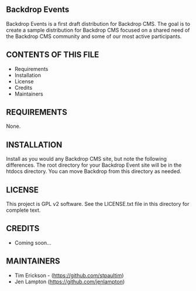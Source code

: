 Backdrop Events
---------------

Backdrop Events is a first draft distribution for Backdrop CMS. The goal is to
create a sample distribution for Backdrop CMS focused on a shared need of the
Backdrop CMS community and some of our most active participants.  


CONTENTS OF THIS FILE
---------------------

* Requirements
* Installation
* License
* Credits
* Maintainers

REQUIREMENTS
------------

None.


INSTALLATION
------------

Install as you would any Backdrop CMS site, but note the following differences. 
The root directory for your Backdrop Event site will be in the htdocs directory.
You can move Backdrop from this directory as needed. 


LICENSE
-------

This project is GPL v2 software. See the LICENSE.txt file in this directory for
complete text.


CREDITS
-----------

- Coming soon...

MAINTAINERS
-----------

- Tim Erickson - (https://github.com/stpaultim)
- Jen Lampton (https://github.com/jenlampton)

